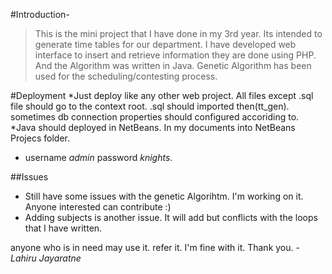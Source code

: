 #Introduction-
>This is the mini project that I have done in my 3rd year. Its intended to generate time tables for our department. I have developed web interface to insert and retrieve information they are done using PHP. And the Algorithm was written in Java. Genetic Algorithm has been used for the scheduling/contesting process.

#Deployment
*Just deploy like any other web project. All files except .sql file should go to the context root. .sql should imported then(tt_gen). sometimes db connection properties should configured accoriding to.
*Java should deployed in NetBeans. In my documents into NetBeans Projecs folder.
* username *admin* password *knights*.

##Issues
* Still have some issues with the genetic Algorihtm. I'm working on it. Anyone interested can contribute :) 
* Adding subjects is another issue.  It will add but conflicts with the loops that  I have written.

anyone who is in need may use it. refer it. I'm fine with it. Thank you.
-*Lahiru Jayaratne*